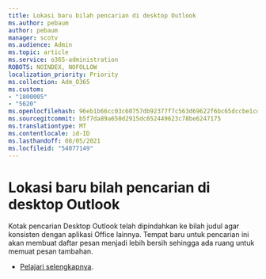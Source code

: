 ```yaml
---
title: Lokasi baru bilah pencarian di desktop Outlook
ms.author: pebaum
author: pebaum
manager: scotv
ms.audience: Admin
ms.topic: article
ms.service: o365-administration
ROBOTS: NOINDEX, NOFOLLOW
localization_priority: Priority
ms.collection: Adm_O365
ms.custom:
- "1800005"
- "5620"
ms.openlocfilehash: 96eb1b66cc03c60757db92377f7c563d69622f6bc65dccbe1cdaba03a8872ff8
ms.sourcegitcommit: b5f7da89a650d2915dc652449623c78be6247175
ms.translationtype: MT
ms.contentlocale: id-ID
ms.lasthandoff: 08/05/2021
ms.locfileid: "54077149"
---
```

# <a name="new-location-of-the-search-bar-in-outlook-desktop"></a>Lokasi baru bilah pencarian di desktop Outlook

Kotak pencarian Desktop Outlook telah dipindahkan ke bilah judul agar konsisten dengan aplikasi Office lainnya. Tempat baru untuk pencarian ini akan membuat daftar pesan menjadi lebih bersih sehingga ada ruang untuk memuat pesan tambahan.
- [Pelajari selengkapnya](https://support.microsoft.com/en-us/office/96fee452-80cd-492d-a35c-5c37584b416b).

